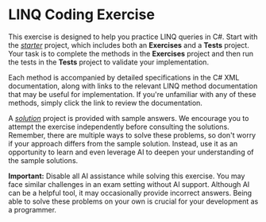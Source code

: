# LINQ Coding Exercise

This exercise is designed to help you practice LINQ queries in C#. Start with the [_starter_](./starter/) project, which includes both an **Exercises** and a **Tests** project. Your task is to complete the methods in the **Exercises** project and then run the tests in the **Tests** project to validate your implementation.

Each method is accompanied by detailed specifications in the C# XML documentation, along with links to the relevant LINQ method documentation that may be useful for implementation. If you're unfamiliar with any of these methods, simply click the link to review the documentation.

A [_solution_](./solution/) project is provided with sample answers. We encourage you to attempt the exercise independently before consulting the solutions. Remember, there are multiple ways to solve these problems, so don't worry if your approach differs from the sample solution. Instead, use it as an opportunity to learn and even leverage AI to deepen your understanding of the sample solutions.

**Important:** Disable all AI assistance while solving this exercise. You may face similar challenges in an exam setting without AI support. Although AI can be a helpful tool, it may occasionally provide incorrect answers. Being able to solve these problems on your own is crucial for your development as a programmer.